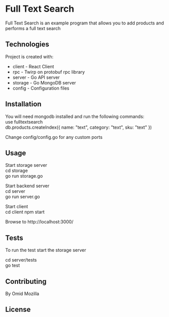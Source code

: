 # Full Text Search

Full Text Search is an example program that allows you to add products and performs a full text search

## Technologies

Project is created with:

- client - React Client
- rpc - Twirp on protobuf rpc library
- server - Go API server
- storage - Go MongoDB server
- config - Configuration files

## Installation

You will need mongodb installed and run the following commands:\
use fulltextsearch\
db.products.createIndex({ name: "text", category: "text", sku: "text" })

Change config/config.go for any custom ports

## Usage

Start storage server\
cd storage\
go run storage.go

Start backend server\
cd server\
go run server.go

Start client\
cd client
npm start

Browse to http://localhost:3000/

## Tests

To run the test start the storage server

cd server/tests\
go test

## Contributing

By Omid Mozilla

## License
